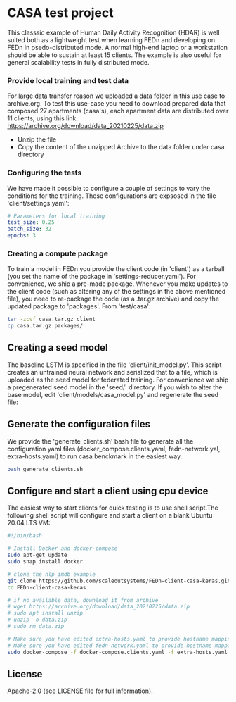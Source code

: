 # CASA test project
This classsic example of Human Daily Activity Recognition (HDAR) is well suited both as a lightweight test when learning FEDn and developing on FEDn in psedo-distributed mode. A normal high-end laptop or a workstation should be able to sustain at least 15 clients. The example is also useful for general scalability tests in fully distributed mode. 

### Provide local training and test data
For large data transfer reason we uploaded a data folder in this use case to archive.org.
To test this use-case you need to download prepared data that composed 27 apartments (casa's), each apartment data are distributed over 11 clients,  using this link:
https://archive.org/download/data_20210225/data.zip
- Unzip the file
- Copy the content of the unzipped Archive to the data folder under casa directory

### Configuring the tests
We have made it possible to configure a couple of settings to vary the conditions for the training. These configurations are expsosed in the file 'client/settings.yaml': 

```yaml 
# Parameters for local training
test_size: 0.25
batch_size: 32
epochs: 3
```

### Creating a compute package
To train a model in FEDn you provide the client code (in 'client') as a tarball (you set the name of the package in 'settings-reducer.yaml'). For convenience, we ship a pre-made package. Whenever you make updates to the client code (such as altering any of the settings in the above mentioned file), you need to re-package the code (as a .tar.gz archive) and copy the updated package to 'packages'. From 'test/casa':

```bash
tar -zcvf casa.tar.gz client
cp casa.tar.gz packages/
```

## Creating a seed model
The baseline LSTM is specified in the file 'client/init_model.py'. This script creates an untrained neural network and serialized that to a file, which is uploaded as the seed model for federated training. For convenience we ship a pregenerated seed model in the 'seed/' directory. If you wish to alter the base model, edit 'client/models/casa_model.py' and regenerate the seed file:

## Generate the configuration files
We provide the 'generate_clients.sh' bash file to generate all the configuration yaml files (docker_compose.clients.yaml, fedn-network.yal, extra-hosts.yaml) to run casa benckmark in the easiest way.



```bash
bash generate_clients.sh 
```

[comment]: <> (## Start the client)

[comment]: <> (The easiest way to start clients for quick testing is by using Docker. We provide a docker-compose template for convenience. First, edit 'fedn-network.yaml' to provide information about the reducer endpoint. Then:)

[comment]: <> (```bash)

[comment]: <> (docker-compose -f docker-compose.yaml up --scale client=2 )

[comment]: <> (```)

[comment]: <> (> Note that this assumes that a FEDn network is running &#40;see separate deployment instructions&#41;. The file 'docker-compose.yaml' is for testing against a local pseudo-distributed FEDn network. Use 'docker-compose.decentralised.yaml' if you are connecting against a reducer part of a distributed setup and provide a 'extra_hosts' file.)

[comment]: <> (The easiest way to start clients for quick testing is by using Docker. We provide a docker-compose template for convenience. First, edit 'fedn-network.yaml' to provide information about the reducer endpoint. Then:)

[comment]: <> (The easiest way to distribute data across client is to start this command instead of the previous one )

[comment]: <> (```bash)

[comment]: <> (docker-compose -f docker-compose.decentralised.yaml up --build)

[comment]: <> (```)


## Configure and start a client using cpu device
The easiest way to start clients for quick testing is to use shell script.The following 
shell script will configure and start a client on a blank Ubuntu 20.04 LTS VM:    


```bash
#!/bin/bash

# Install Docker and docker-compose
sudo apt-get update
sudo snap install docker

# clone the nlp_imdb example
git clone https://github.com/scaleoutsystems/FEDn-client-casa-keras.git
cd FEDn-client-casa-keras

# if no available data, download it from archive
# wget https://archive.org/download/data_20210225/data.zip
# sudo apt install unzip
# unzip -o data.zip
# sudo rm data.zip

# Make sure you have edited extra-hosts.yaml to provide hostname mappings for combiners
# Make sure you have edited fedn-network.yaml to provide hostname mappings for reducer
sudo docker-compose -f docker-compose.clients.yaml -f extra-hosts.yaml up --build
```

[comment]: <> (### Start prediction- global model serving)

[comment]: <> (We have made it possible to use the trained global model for prediction, to start the UI make sure that the FEDn-network is)

[comment]: <> (is started and run the flask app &#40;python predict/app.py&#41;)

[comment]: <> (```bash)

[comment]: <> (# prediction/)

[comment]: <> (python app.py)

[comment]: <> (```)


## License
Apache-2.0 (see LICENSE file for full information).
